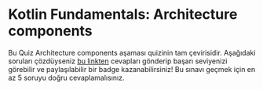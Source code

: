 # Kotlin Fundamentals: Architecture components

Bu Quiz Architecture components aşaması quizinin tam çevirisidir. Aşağıdaki soruları çözdüyseniz [bu linkten](https://developer.android.com/courses/quizzes/kotlin-fundamentals-six/kotlin-fundamentals-six?continue=https%3A%2F%2Fdeveloper.android.com%2Fcourses%2Fpathways%2Fkotlin-fundamentals-six%23quiz-%2Fcourses%2Fquizzes%2Fkotlin-fundamentals-six%2Fkotlin-fundamentals-six) cevapları gönderip başarı seviyenizi görebilir ve paylaşılabilir bir badge kazanabilirsiniz! Bu sınavı geçmek için en az 5 soruyu doğru cevaplamalısınız.
